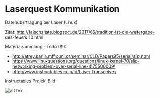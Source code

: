 # Laserquest Kommunikation 
Datenübertragung per Laser (Linux)

Zitat: http://falschzitate.blogspot.de/2017/06/tradition-ist-die-weitergabe-des-feuers_10.html

Materialsammlung - Todo (!!!):
* http://atrey.karlin.mff.cuni.cz/seminar/OLD/Papers95/serial/slip.html
* https://www.linuxquestions.org/questions/linux-kernel-70/slip-networking-problem-over-serial-line-4175500009/
* http://www.instructables.com/id/Laser-Transceiver/

Instructables Projekt Bild:

![alt text](https://cdn.instructables.com/FFG/LNZY/GMJT4IXM/FFGLNZYGMJT4IXM.LARGE.jpg "Laserlink")
